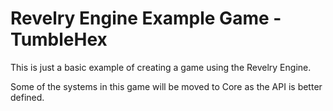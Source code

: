 # Revelry Engine Example Game - TumbleHex

This is just a basic example of creating a game using the Revelry Engine.

Some of the systems in this game will be moved to Core as the API is better defined.
